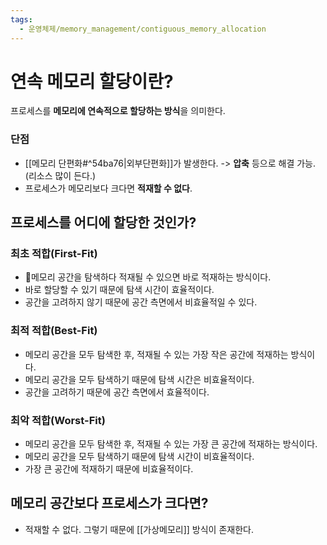 ```yaml
---
tags:
  - 운영체제/memory_management/contiguous_memory_allocation
---
```


# 연속 메모리 할당이란?
프로세스를 **메모리에 연속적으로 할당하는 방식**을 의미한다. 

### 단점
- [[메모리 단편화#^54ba76|외부단편화]]가 발생한다. -> **압축** 등으로 해결 가능.(리소스 많이 든다.)
- 프로세스가 메모리보다 크다면 **적재할 수 없다**.


## 프로세스를 어디에 할당한 것인가?
### 최초 적합(First-Fit)
- 메모리 공간을 탐색하다 적재될 수 있으면 바로 적재하는 방식이다.
- 바로 할당할 수 있기 때문에 탐색 시간이 효율적이다.
- 공간을 고려하지 않기 때문에 공간 측면에서 비효율적일 수 있다.

### 최적 적합(Best-Fit)
- 메모리 공간을 모두 탐색한 후, 적재될 수 있는 가장 작은 공간에 적재하는 방식이다.
- 메모리 공간을 모두 탐색하기 때문에 탐색 시간은 비효율적이다.
- 공간을 고려하기 때문에 공간 측면에서 효율적이다.

### 최악 적합(Worst-Fit)
- 메모리 공간을 모두 탐색한 후, 적재될 수 있는 가장 큰 공간에 적재하는 방식이다.
- 메모리 공간을 모두 탐색하기 때문에 탐색 시간이 비효율적이다.
- 가장 큰 공간에 적재하기 때문에 비효율적이다.

## 메모리 공간보다 프로세스가 크다면?
- 적재할 수 없다. 그렇기 때문에 [[가상메모리]] 방식이 존재한다.